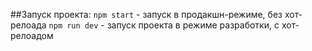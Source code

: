 ##Запуск проекта:
`npm start` - запуск в продакшн-режиме, без хот-релоада
`npm run dev` - запуск проекта в режиме разработки, с хот-релоадом
